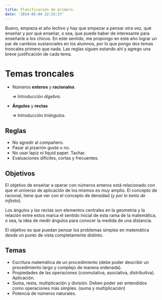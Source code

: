 ```yaml
---
title: Planificación de primero.
date: '2014-03-04 22:15:37'
---
```


Bueno, empieza el año lectivo y hay que empezar a pensar otra vez, qué enseñar y por qué enseñar, o sea, que puede haber de interesante para enseñarle a los chicos. En este sentido, me propongo en este año lograr un par de cambios sustanciales en los alumnos, por lo que pongo dos temas troncales primero que nada. Las reglas siguen estando ahí y agrego una breve justificación de cada tema.

# Temas troncales #

- Números **enteros** y **racionales**.

  => Introducción *álgebra*.

- **Ángulos** y **rectas**

  => Introducción *triángulos*.


## Reglas ##

- No agredir al compañero.
- Pasar al pizarrón guste o no.
- No usar lapiz ni liquid paper. Tachar.
- Evaluaciones difíciles, cortas y frecuentes.


## Objetivos ##

El objetivo de enseñar a operar con números enteros está relacionado con que el universo de aplicación de los mismos es muy amplio. El concepto de racional, tiene que ver con el concepto de densidad (*y por lo tanto de infinito*).

Los ángulos y las rectas son elementos centrales en la geometría y la relación entre estos marca el sentido inicial de esta rama de la matemática, o sea, la idea de medir ángulos para conocer la medida de una distancia.

El objetivo es que puedan pensar los problemas simples en matemática desde un punto de vista completamente distinto.


## Temas ##

- Escritura matemática de un procedimiento (debe poder describir un procedimiento largo
  y complejo de manera ordenada).
- Propiedades de las operaciones (conmutativa, asociativa, distributiva). Aplicación.
- Suma, resta, multiplicación y división. Deben poder ser entendidos como operaciones
  más simples. (suma y multiplicación)
- Potencia de números naturales.
